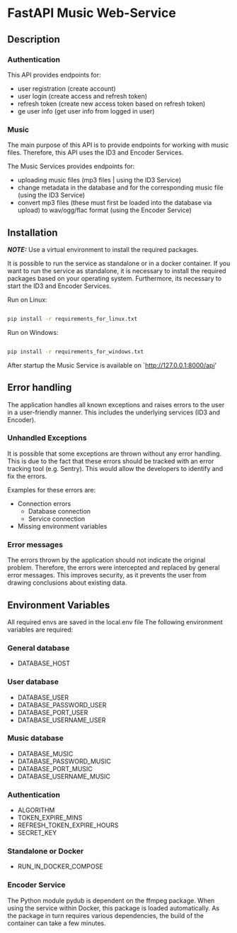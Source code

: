 # FastAPI Music Web-Service

## Description

### Authentication

This API provides endpoints for:

- user registration (create account)
- user login (create access and refresh token)
- refresh token (create new access token based on refresh token)
- ge user info (get user info from logged in user)

### Music

The main purpose of this API is to provide endpoints for working with music files.
Therefore, this API uses the ID3 and Encoder Services.

The Music Services provides endpoints for:

- uploading music files (mp3 files | using the ID3 Service)
- change metadata in the database and for the corresponding music file (using the ID3 Service)
- convert mp3 files (these must first be loaded into the database via upload) to wav/ogg/flac format (using the Encoder Service)

## Installation

**_NOTE:_** Use a virtual environment to install the required packages.

It is possible to run the service as standalone or in a docker container. If you want to run the service as standalone,
it is necessary to install the required packages based on your operating system. Furthermore, its necessary to start the
ID3 and Encoder Services.

Run on Linux:

```bash

pip install -r requirements_for_linux.txt

```

Run on Windows:

```bash

pip install -r requirements_for_windows.txt

```

After startup the Music Service is available on `http://127.0.0.1:8000/api'

## Error handling

The application handles all known exceptions and raises errors to the user in a user-friendly manner.
This includes the underlying services (ID3 and Encoder).

### Unhandled Exceptions

It is possible that some exceptions are thrown without any error handling. This is due to the fact that these errors
should be tracked with an error tracking tool (e.g. Sentry).
This would allow the developers to identify and fix the errors.

Examples for these errors are:

- Connection errors
    - Database connection
    - Service connection
- Missing environment variables

### Error messages

The errors thrown by the application should not indicate the original problem. Therefore, the errors were intercepted
and replaced by general error messages. This improves security, as it prevents the user from drawing conclusions about
existing data.

## Environment Variables

All required envs are saved in the local.env file
The following environment variables are required:

### General database

- DATABASE_HOST

### User database

- DATABASE_USER
- DATABASE_PASSWORD_USER
- DATABASE_PORT_USER
- DATABASE_USERNAME_USER

### Music database

- DATABASE_MUSIC
- DATABASE_PASSWORD_MUSIC
- DATABASE_PORT_MUSIC
- DATABASE_USERNAME_MUSIC

### Authentication

- ALGORITHM
- TOKEN_EXPIRE_MINS
- REFRESH_TOKEN_EXPIRE_HOURS
- SECRET_KEY

### Standalone or Docker

- RUN_IN_DOCKER_COMPOSE

### Encoder Service
 The Python module pydub is dependent on the ffmpeg package. When using the service within Docker, this package is loaded automatically. As the package in turn requires various dependencies, the build of the container can take a few minutes.
